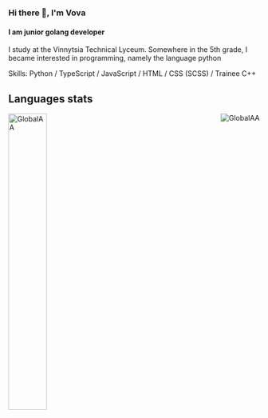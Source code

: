 ### Hi there 👋, I'm Vova
#### I am junior golang developer

I study at the Vinnytsia Technical Lyceum. Somewhere in the 5th grade, I became interested in programming, namely the language python

Skills: Python / TypeScript / JavaScript / HTML / CSS (SCSS) / Trainee C++

<h2>Languages stats </h2> 
<p align="left"> <img align="left" width="39%" src="https://github-readme-stats.vercel.app/api/top-langs/?username=GlobalAA&layout=compact&theme=tokyonight&hide=css,scss,makefile" alt="GlobalAA" /> </p>
<p align="right"> <img src="https://github-readme-stats.vercel.app/api?username=GlobalAA&show_icons=true&theme=tokyonight" alt="GlobalAA" /> </p>
